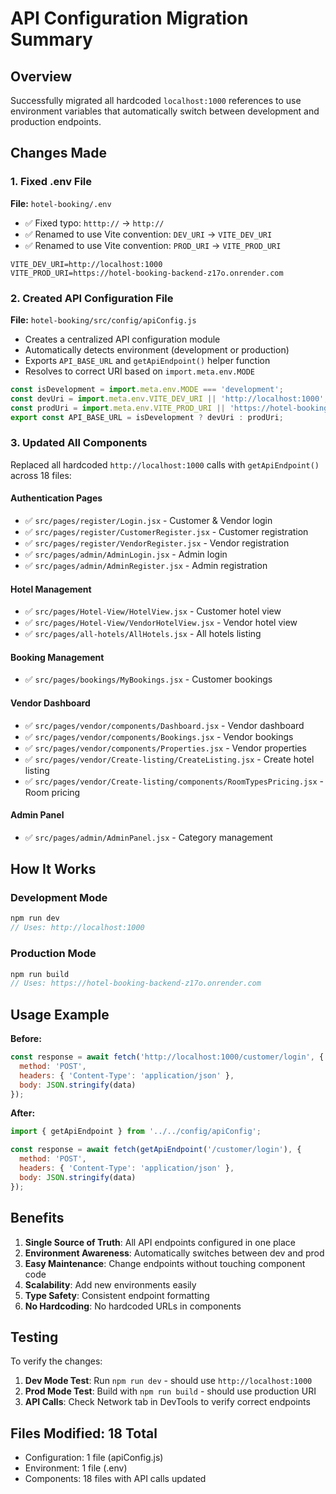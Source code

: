 # API Configuration Migration Summary

## Overview
Successfully migrated all hardcoded `localhost:1000` references to use environment variables that automatically switch between development and production endpoints.

## Changes Made

### 1. Fixed .env File
**File:** `hotel-booking/.env`
- ✅ Fixed typo: `htttp://` → `http://`
- ✅ Renamed to use Vite convention: `DEV_URI` → `VITE_DEV_URI`
- ✅ Renamed to use Vite convention: `PROD_URI` → `VITE_PROD_URI`

```properties
VITE_DEV_URI=http://localhost:1000
VITE_PROD_URI=https://hotel-booking-backend-z17o.onrender.com
```

### 2. Created API Configuration File
**File:** `hotel-booking/src/config/apiConfig.js`
- Creates a centralized API configuration module
- Automatically detects environment (development or production)
- Exports `API_BASE_URL` and `getApiEndpoint()` helper function
- Resolves to correct URI based on `import.meta.env.MODE`

```javascript
const isDevelopment = import.meta.env.MODE === 'development';
const devUri = import.meta.env.VITE_DEV_URI || 'http://localhost:1000';
const prodUri = import.meta.env.VITE_PROD_URI || 'https://hotel-booking-backend-z17o.onrender.com';
export const API_BASE_URL = isDevelopment ? devUri : prodUri;
```

### 3. Updated All Components
Replaced all hardcoded `http://localhost:1000` calls with `getApiEndpoint()` across 18 files:

#### Authentication Pages
- ✅ `src/pages/register/Login.jsx` - Customer & Vendor login
- ✅ `src/pages/register/CustomerRegister.jsx` - Customer registration
- ✅ `src/pages/register/VendorRegister.jsx` - Vendor registration
- ✅ `src/pages/admin/AdminLogin.jsx` - Admin login
- ✅ `src/pages/admin/AdminRegister.jsx` - Admin registration

#### Hotel Management
- ✅ `src/pages/Hotel-View/HotelView.jsx` - Customer hotel view
- ✅ `src/pages/Hotel-View/VendorHotelView.jsx` - Vendor hotel view
- ✅ `src/pages/all-hotels/AllHotels.jsx` - All hotels listing

#### Booking Management
- ✅ `src/pages/bookings/MyBookings.jsx` - Customer bookings

#### Vendor Dashboard
- ✅ `src/pages/vendor/components/Dashboard.jsx` - Vendor dashboard
- ✅ `src/pages/vendor/components/Bookings.jsx` - Vendor bookings
- ✅ `src/pages/vendor/components/Properties.jsx` - Vendor properties
- ✅ `src/pages/vendor/Create-listing/CreateListing.jsx` - Create hotel listing
- ✅ `src/pages/vendor/Create-listing/components/RoomTypesPricing.jsx` - Room pricing

#### Admin Panel
- ✅ `src/pages/admin/AdminPanel.jsx` - Category management

## How It Works

### Development Mode
```javascript
npm run dev
// Uses: http://localhost:1000
```

### Production Mode
```javascript
npm run build
// Uses: https://hotel-booking-backend-z17o.onrender.com
```

## Usage Example

**Before:**
```jsx
const response = await fetch('http://localhost:1000/customer/login', {
  method: 'POST',
  headers: { 'Content-Type': 'application/json' },
  body: JSON.stringify(data)
});
```

**After:**
```jsx
import { getApiEndpoint } from '../../config/apiConfig';

const response = await fetch(getApiEndpoint('/customer/login'), {
  method: 'POST',
  headers: { 'Content-Type': 'application/json' },
  body: JSON.stringify(data)
});
```

## Benefits

1. **Single Source of Truth**: All API endpoints configured in one place
2. **Environment Awareness**: Automatically switches between dev and prod
3. **Easy Maintenance**: Change endpoints without touching component code
4. **Scalability**: Add new environments easily
5. **Type Safety**: Consistent endpoint formatting
6. **No Hardcoding**: No hardcoded URLs in components

## Testing

To verify the changes:

1. **Dev Mode Test**: Run `npm run dev` - should use `http://localhost:1000`
2. **Prod Mode Test**: Build with `npm run build` - should use production URI
3. **API Calls**: Check Network tab in DevTools to verify correct endpoints

## Files Modified: 18 Total
- Configuration: 1 file (apiConfig.js)
- Environment: 1 file (.env)
- Components: 18 files with API calls updated

